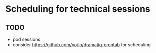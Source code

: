 # Scheduling for technical sessions

## TODO 

- pod sessions
- consider https://github.com/voiio/dramatiq-crontab for scheduling 
